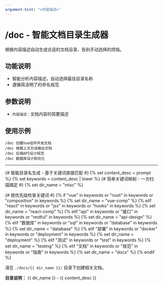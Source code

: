 ```yaml
---
argument-hint: "<内容描述>"
---
```


# /doc - 智能文档目录生成器

根据内容描述自动生成合适的文档目录，告别手动选择的烦恼。

## 功能说明
- 智能分析内容描述，自动选择最佳目录名称
- 遵循简洁明了的命名规范

## 参数说明
- `内容描述` : 文档内容的简要描述

## 使用示例
```
/doc 创建Vue组件开发文档
/doc 根据上文对话输出文档
/doc 后端API设计规范
/doc 数据库设计和优化
```

---

{# 智能目录名生成 - 基于关键词直接匹配 #}
{% set content_desc = prompt %}
{% set keywords = content_desc | lower %}
{# 简单关键词映射 - 一次扫描搞定 #}
{% set dir_name = "misc" %}

{# 按优先级检查关键词 #}
{% if "vue" in keywords or "nuxt" in keywords or "composition" in keywords %}
  {% set dir_name = "vue-comp" %}
{% elif "react" in keywords or "jsx" in keywords or "hooks" in keywords %}
  {% set dir_name = "react-comp" %}
{% elif "api" in keywords or "接口" in keywords or "restful" in keywords %}
  {% set dir_name = "api-design" %}
{% elif "数据库" in keywords or "sql" in keywords or "database" in keywords %}
  {% set dir_name = "database" %}
{% elif "部署" in keywords or "docker" in keywords or "deployment" in keywords %}
  {% set dir_name = "deployment" %}
{% elif "测试" in keywords or "test" in keywords %}
  {% set dir_name = "testing" %}
{% elif "文档" in keywords or "规范" in keywords or "指南" in keywords %}
  {% set dir_name = "docs" %}
{% endif %}

请在 `./docs/{{ dir_name }}/` 目录下创建相关文档。

**目录说明：** {{ dir_name }} - {{ content_desc }}